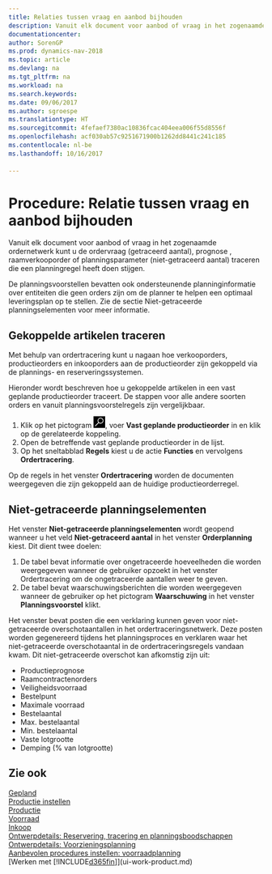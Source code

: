 ```yaml
---
title: Relaties tussen vraag en aanbod bijhouden
description: Vanuit elk document voor aanbod of vraag in het zogenaamde ordernetwerk kunt u de ordervraag (getraceerd aantal), prognose , raamverkooporder of planningsparameter (niet-getraceerd aantal) traceren die een planningregel heeft doen stijgen.
documentationcenter: 
author: SorenGP
ms.prod: dynamics-nav-2018
ms.topic: article
ms.devlang: na
ms.tgt_pltfrm: na
ms.workload: na
ms.search.keywords: 
ms.date: 09/06/2017
ms.author: sgroespe
ms.translationtype: HT
ms.sourcegitcommit: 4fefaef7380ac10836fcac404eea006f55d8556f
ms.openlocfilehash: acf030ab57c9251671900b1262dd8441c241c185
ms.contentlocale: nl-be
ms.lasthandoff: 10/16/2017

---
```

# <a name="how-to-track-relations-between-demand-and-supply"></a>Procedure: Relatie tussen vraag en aanbod bijhouden
Vanuit elk document voor aanbod of vraag in het zogenaamde ordernetwerk kunt u de ordervraag (getraceerd aantal), prognose , raamverkooporder of planningsparameter (niet-getraceerd aantal) traceren die een planningregel heeft doen stijgen.

De planningsvoorstellen bevatten ook ondersteunende planninginformatie over entiteiten die geen orders zijn om de planner te helpen een optimaal leveringsplan op te stellen. Zie de sectie Niet-getraceerde planningselementen voor meer informatie.

## <a name="to-track-linked-items"></a>Gekoppelde artikelen traceren
Met behulp van ordertracering kunt u nagaan hoe verkooporders, productieorders en inkooporders aan de productieorder zijn gekoppeld via de plannings- en reserveringssystemen.

Hieronder wordt beschreven hoe u gekoppelde artikelen in een vast geplande productieorder traceert. De stappen voor alle andere soorten orders en vanuit planningsvoorstelregels zijn vergelijkbaar.

1. Klik op het pictogram ![Zoeken naar pagina of rapport](media/ui-search/search_small.png "pictogram Zoeken naar pagina of rapport"), voer **Vast geplande productieorder** in en klik op de gerelateerde koppeling.
2. Open de betreffende vast geplande productieorder in de lijst.
3. Op het sneltabblad **Regels** kiest u de actie **Functies** en vervolgens **Ordertracering**.

Op de regels in het venster **Ordertracering** worden de documenten weergegeven die zijn gekoppeld aan de huidige productieorderregel.

## <a name="untracked-planning-elements"></a>Niet-getraceerde planningselementen
Het venster **Niet-getraceerde planningselementen** wordt geopend wanneer u het veld **Niet-getraceerd aantal** in het venster **Orderplanning** kiest. Dit dient twee doelen:

1. De tabel bevat informatie over ongetraceerde hoeveelheden die worden weergegeven wanneer de gebruiker opzoekt in het venster Ordertracering om de ongetraceerde aantallen weer te geven.
2. De tabel bevat waarschuwingsberichten die worden weergegeven wanneer de gebruiker op het pictogram **Waarschuwing** in het venster **Planningsvoorstel** klikt.

Het venster bevat posten die een verklaring kunnen geven voor niet-getraceerde overschotaantallen in het ordertraceringsnetwerk. Deze posten worden gegenereerd tijdens het planningsproces en verklaren waar het niet-getraceerde overschotaantal in de ordertraceringsregels vandaan kwam. Dit niet-getraceerde overschot kan afkomstig zijn uit:

- Productieprognose
- Raamcontractenorders
- Veiligheidsvoorraad
- Bestelpunt
- Maximale voorraad
- Bestelaantal
- Max. bestelaantal
- Min. bestelaantal
- Vaste lotgrootte
- Demping (% van lotgrootte)

## <a name="see-also"></a>Zie ook  
[Gepland](production-planning.md)   
[Productie instellen](production-configure-production-processes.md)  
[Productie](production-manage-manufacturing.md)    
[Voorraad](inventory-manage-inventory.md)  
[Inkoop](purchasing-manage-purchasing.md)  
[Ontwerpdetails: Reservering, tracering en planningsboodschappen](design-details-reservation-order-tracking-and-action-messaging.md)  
[Ontwerpdetails: Voorzieningsplanning](design-details-supply-planning.md)   
[Aanbevolen procedures instellen: voorraadplanning](setup-best-practices-supply-planning.md)  
[Werken met [!INCLUDE[d365fin](includes/d365fin_md.md)]](ui-work-product.md)

